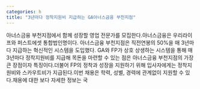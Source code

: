 ```yaml
---
categories: h
title: "3년마다 정착지원비 지급하는 GA아너스금융 부천지점"
---
```

아너스금융 부천지점에서 함께 성장할 영업 전문가를 모집한다.아너스금융은 우리라이프와 퍼스트에셋 통합법인명이다. 아너스금융 부천지점은 직전연봉의 50%을 매 3년마다 지급하는 혁신적인 시스템을 도입했다. GA와 FP가 상호 상생하는 시스템을 통해 매 3년마다 정착지원비를 지급해 목돈을 마련할 수 있는 점은 아너스금융 부천지점의 가장 큰 장점이자 특징이다.더불어 FP의 정착과 성장을 지원하기 위해 입사자에게는 정착지원비와 스카우트비가 지급된다.이번 채용은 학력, 성별, 경력에 관계없이 지원할 수 있다.채용에 대한 보다 자세한 정보는 국